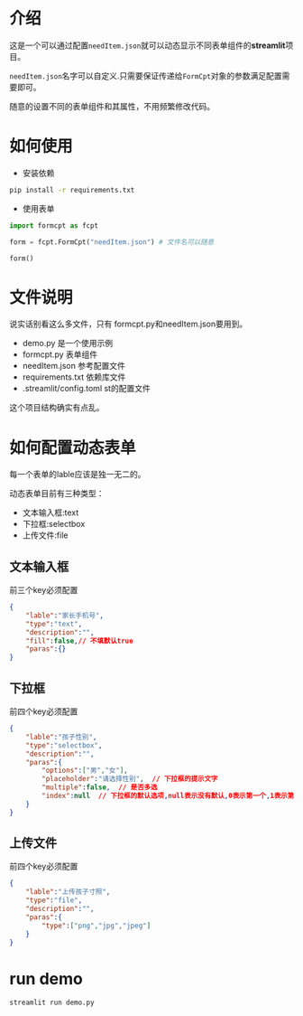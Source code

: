 # 介绍
这是一个可以通过配置`needItem.json`就可以动态显示不同表单组件的**streamlit**项目。

`needItem.json`名字可以自定义.只需要保证传递给`FormCpt`对象的参数满足配置需要即可。

随意的设置不同的表单组件和其属性，不用频繁修改代码。

# 如何使用
- 安装依赖
```bash
pip install -r requirements.txt
```
- 使用表单
```python
import formcpt as fcpt

form = fcpt.FormCpt("needItem.json") # 文件名可以随意

form()
```

# 文件说明
说实话别看这么多文件，只有 formcpt.py和needItem.json要用到。


- demo.py 是一个使用示例
- formcpt.py 表单组件
- needItem.json 参考配置文件
- requirements.txt 依赖库文件
- .streamlit/config.toml st的配置文件

这个项目结构确实有点乱。
# 如何配置动态表单

每一个表单的lable应该是独一无二的。

动态表单目前有三种类型：
- 文本输入框:text
- 下拉框:selectbox
- 上传文件:file

## 文本输入框
前三个key必须配置
```json
{
    "lable":"家长手机号",
    "type":"text",
    "description":"",
    "fill":false,// 不填默认true
    "paras":{}
}
```

## 下拉框
前四个key必须配置
```json
{
    "lable":"孩子性别",
    "type":"selectbox",
    "description":"",
    "paras":{
        "options":["男","女"],
        "placeholder":"请选择性别",  // 下拉框的提示文字
        "multiple":false,  // 是否多选
        "index":null  // 下拉框的默认选项,null表示没有默认,0表示第一个,1表示第二个
    }
}
```

## 上传文件
前四个key必须配置
```json
{
    "lable":"上传孩子寸照",
    "type":"file",
    "description":"",
    "paras":{
        "type":["png","jpg","jpeg"]
    }
}
```


# run demo
```bash
streamlit run demo.py
```